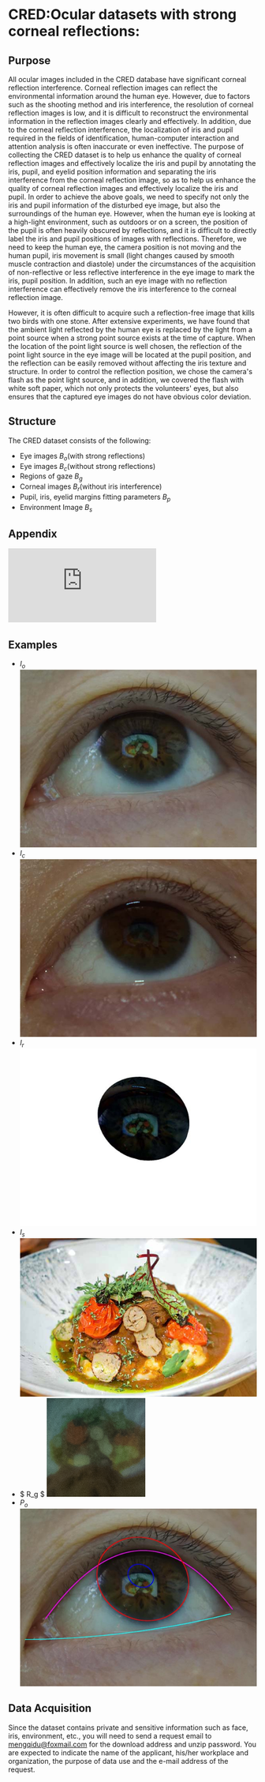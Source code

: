 # CRED:Ocular datasets with strong corneal reflections:
## Purpose
  All ocular images included in the CRED database have significant corneal reflection interference. Corneal reflection images can reflect the environmental information around the human eye. However, due to factors such as the shooting method and iris interference, the resolution of corneal reflection images is low, and it is difficult to reconstruct the environmental information in the reflection images clearly and effectively. In addition, due to the corneal reflection interference, the localization of iris and pupil required in the fields of identification, human-computer interaction and attention analysis is often inaccurate or even ineffective. The purpose of collecting the CRED dataset is to help us enhance the quality of corneal reflection images and effectively localize the iris and pupil by annotating the iris, pupil, and eyelid position information and separating the iris interference from the corneal reflection image, so as to help us enhance the quality of corneal reflection images and effectively localize the iris and pupil.
In order to achieve the above goals, we need to specify not only the iris and pupil information of the disturbed eye image, but also the surroundings of the human eye. However, when the human eye is looking at a high-light environment, such as outdoors or on a screen, the position of the pupil is often heavily obscured by reflections, and it is difficult to directly label the iris and pupil positions of images with reflections. Therefore, we need to keep the human eye, the camera position is not moving and the human pupil, iris movement is small (light changes caused by smooth muscle contraction and diastole) under the circumstances of the acquisition of non-reflective or less reflective interference in the eye image to mark the iris, pupil position. In addition, such an eye image with no reflection interference can effectively remove the iris interference to the corneal reflection image.

  However, it is often difficult to acquire such a reflection-free image that kills two birds with one stone. After extensive experiments, we have found that the ambient light reflected by the human eye is replaced by the light from a point source when a strong point source exists at the time of capture. When the location of the point light source is well chosen, the reflection of the point light source in the eye image will be located at the pupil position, and the reflection can be easily removed without affecting the iris texture and structure. In order to control the reflection position, we chose the camera's flash as the point light source, and in addition, we covered the flash with white soft paper, which not only protects the volunteers' eyes, but also ensures that the captured eye images do not have obvious color deviation.
## Structure
The CRED dataset consists of the following:
- Eye images $B_o$(with strong reflections)
- Eye images $B_c$(without strong reflections)
- Regions of gaze $B_g$
- Corneal images $B_r$(without iris interference)
- Pupil, iris, eyelid margins fitting parameters $B_p$
- Environment Image $B_s$
## Appendix
![Appendix](https://github.com/5488287/CRED/blob/main/appendix.pdf)
## Examples
- $I_o$
![Io](https://github.com/5488287/CRED/blob/main/img/du/io.jpg)
- $I_c$
![Ic](https://github.com/5488287/CRED/blob/main/img/du/ic.JPG)
- $I_r$
![ Ir ](https://github.com/5488287/CRED/blob/main/img/du/ir.jpg)
- $I_s$
![ Is ](https://github.com/5488287/CRED/blob/main/img/du/is.jpg)
- $ R_g $
![ Rg ](https://github.com/5488287/CRED/blob/main/img/du/rg.png)
- $P_o$
![ Po ](https://github.com/5488287/CRED/blob/main/img/du/po.jpg)

## Data Acquisition 
Since the dataset contains private and sensitive information such as face, iris, environment, etc., you will need to send a request email to mengqidu@foxmail.com for the download address and unzip password. You are expected to indicate the name of the applicant, his/her workplace and organization, the purpose of data use and the e-mail address of the request.

